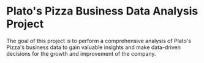 # Plato's Pizza Business Data Analysis Project
The goal of this project is to perform a comprehensive analysis of Plato's Pizza's business data to gain valuable insights and make data-driven decisions for the growth and improvement of the company.

